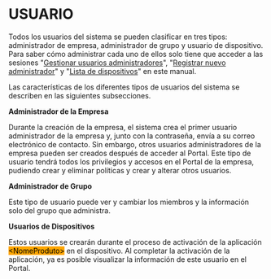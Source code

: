 # USUARIO

Todos los usuarios del sistema se pueden clasificar en tres tipos: administrador de empresa, administrador de grupo y usuario de dispositivo. Para saber cómo administrar cada uno de ellos solo tiene que acceder a las sesiones "[Gestionar usuarios administradores](gestionar-usuarios-administradores.md)", "[Registrar nuevo administrador](registrar-nuevo-usuario-administrador.md)" y "[Lista de dispositivos](../dispositivos/lista-de-dispositivos/)" en este manual.

Las características de los diferentes tipos de usuarios del sistema se describen en las siguientes subsecciones.

**Administrador de la Empresa**

Durante la creación de la empresa, el sistema crea el primer usuario administrador de la empresa y, junto con la contraseña, envía a su correo electrónico de contacto. Sin embargo, otros usuarios administradores de la empresa pueden ser creados después de acceder al Portal. Este tipo de usuario tendrá todos los privilegios y accesos en el Portal de la empresa, pudiendo crear y eliminar políticas y crear y alterar otros usuarios.

**Administrador de Grupo**

Este tipo de usuario puede ver y cambiar los miembros y la información solo del grupo que administra.

**Usuarios de Dispositivos**

Estos usuarios se crearán durante el proceso de activación de la aplicación <mark style="background-color:orange;">\<NomeProduto></mark> en el dispositivo. Al completar la activación de la aplicación, ya es posible visualizar la información de este usuario en el Portal.
